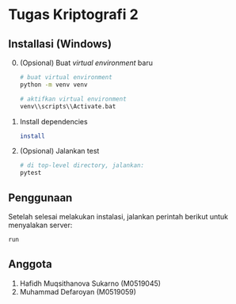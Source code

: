 # Tugas Kriptografi 2

## Installasi (Windows)

0. (Opsional) Buat *virtual environment* baru
    ```bash
    # buat virtual environment
    python -m venv venv

    # aktifkan virtual environment
    venv\\scripts\\Activate.bat
    ```

1. Install dependencies
    ```bash
    install
    ```

2. (Opsional) Jalankan test
    ```bash
    # di top-level directory, jalankan:
    pytest
    ```

## Penggunaan

Setelah selesai melakukan instalasi, jalankan perintah berikut untuk menyalakan server:
```bash
run
```

## Anggota

1. Hafidh Muqsithanova Sukarno (M0519045)
2. Muhammad Defaroyan (M0519059)
